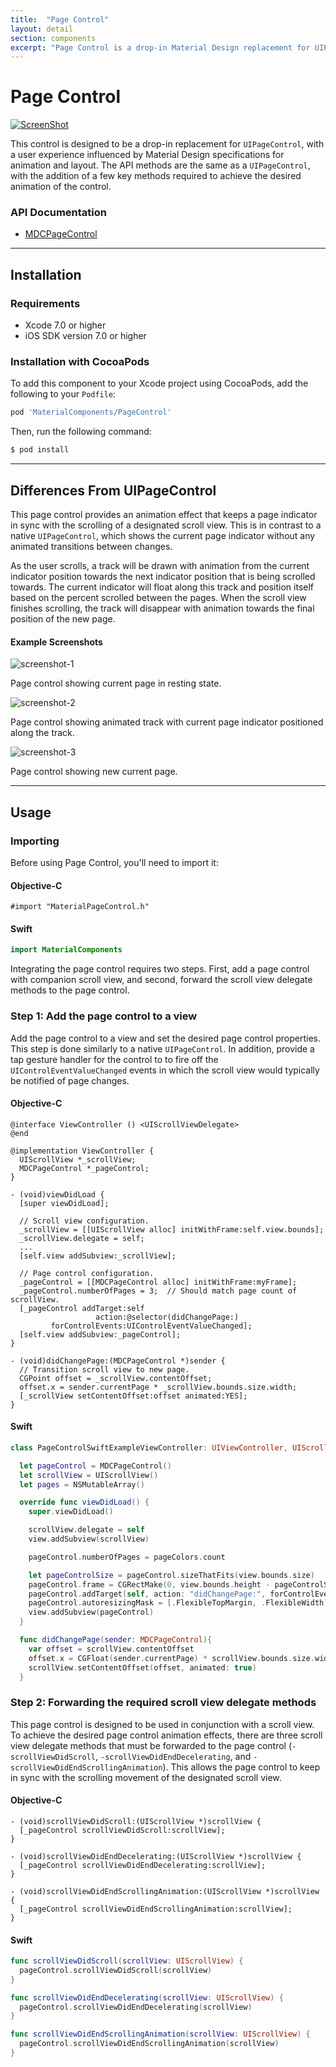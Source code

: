 ```yaml
---
title:  "Page Control"
layout: detail
section: components
excerpt: "Page Control is a drop-in Material Design replacement for UIPageControl that implements Material Design animation and layout."
---
```

# Page Control


<!--<div class="ios-animation right" markdown="1">-->
  <!--<video src="docs/assets/MDCPageControl_video.mp4" autoplay loop></video>-->
  [![ScreenShot](docs/assets/MDCPageControl_screenshot-1.png)](docs/assets/MDCPageControl_video.mp4)
<!--</div>-->


This control is designed to be a drop-in replacement for `UIPageControl`, with a user experience
influenced by Material Design specifications for animation and layout. The API methods are the
same as a `UIPageControl`, with the addition of a few key methods required to achieve the
desired animation of the control.
<!--{: .intro }-->


### API Documentation

<ul class="icon-list">
  <li class="icon-link"><a href="/components/PageControl/apidocs/Classes/MDCPageControl.html">MDCPageControl</a></li>
</ul>


- - -

## Installation

### Requirements

- Xcode 7.0 or higher
- iOS SDK version 7.0 or higher

### Installation with CocoaPods

To add this component to your Xcode project using CocoaPods, add the following to your `Podfile`:

~~~ bash
pod 'MaterialComponents/PageControl'
~~~

Then, run the following command:

~~~ bash
$ pod install
~~~


- - -

## Differences From UIPageControl

This page control provides an animation effect that keeps a page indicator in sync with the
scrolling of a designated scroll view. This is in contrast to a native `UIPageControl`, which
shows the current page indicator without any animated transitions between changes.

As the user scrolls, a track will be drawn with animation from the current indicator position
towards the next indicator position that is being scrolled towards. The current indicator will
float along this track and position itself based on the percent scrolled between the pages.
When the scroll view finishes scrolling, the track will disappear with animation towards the
final position of the new page.


#### Example Screenshots


![screenshot-1](docs/assets/MDCPageControl_screenshot-1.png)
<!--{: .ios-screenshot .right }-->
Page control showing current page in resting state.
<!--{: .clear-after }-->


![screenshot-2](docs/assets/MDCPageControl_screenshot-2.png)
<!--{: .ios-screenshot .right }-->
Page control showing animated track with current page indicator positioned along the track.
<!--{: .clear-after }-->


![screenshot-3](docs/assets/MDCPageControl_screenshot-3.png)
<!--{: .ios-screenshot .right }-->
Page control showing new current page.
<!--{: .clear-after }-->


- - -

## Usage

### Importing

Before using Page Control, you'll need to import it:

<!--<div class="material-code-render" markdown="1">-->
#### Objective-C

~~~ objc
#import "MaterialPageControl.h"
~~~

#### Swift
~~~ swift
import MaterialComponents
~~~
<!--</div>-->

Integrating the page control requires two steps. First, add a page control with companion scroll
view, and second, forward the scroll view delegate methods to the page control.

### Step 1: Add the page control to a view

Add the page control to a view and set the desired page control properties. This step is done
similarly to a native `UIPageControl`. In addition, provide a tap gesture handler for the control to
to fire off the `UIControlEventValueChanged` events in which the scroll view would typically be
notified of page changes.

<!--<div class="material-code-render" markdown="1">-->
#### Objective-C

~~~ objc
@interface ViewController () <UIScrollViewDelegate>
@end

@implementation ViewController {
  UIScrollView *_scrollView;
  MDCPageControl *_pageControl;
}

- (void)viewDidLoad {
  [super viewDidLoad];

  // Scroll view configuration.
  _scrollView = [[UIScrollView alloc] initWithFrame:self.view.bounds];
  _scrollView.delegate = self;
  ...
  [self.view addSubview:_scrollView];

  // Page control configuration.
  _pageControl = [[MDCPageControl alloc] initWithFrame:myFrame];
  _pageControl.numberOfPages = 3;  // Should match page count of scrollView.
  [_pageControl addTarget:self
                   action:@selector(didChangePage:)
         forControlEvents:UIControlEventValueChanged];
  [self.view addSubview:_pageControl];
}

- (void)didChangePage:(MDCPageControl *)sender {
  // Transition scroll view to new page.
  CGPoint offset = _scrollView.contentOffset;
  offset.x = sender.currentPage * _scrollView.bounds.size.width;
  [_scrollView setContentOffset:offset animated:YES];
}
~~~

#### Swift

~~~ swift
class PageControlSwiftExampleViewController: UIViewController, UIScrollViewDelegate {

  let pageControl = MDCPageControl()
  let scrollView = UIScrollView()
  let pages = NSMutableArray()

  override func viewDidLoad() {
    super.viewDidLoad()

    scrollView.delegate = self
    view.addSubview(scrollView)

    pageControl.numberOfPages = pageColors.count

    let pageControlSize = pageControl.sizeThatFits(view.bounds.size)
    pageControl.frame = CGRectMake(0, view.bounds.height - pageControlSize.height, view.bounds.width, pageControlSize.height);
    pageControl.addTarget(self, action: "didChangePage:", forControlEvents: .ValueChanged)
    pageControl.autoresizingMask = [.FlexibleTopMargin, .FlexibleWidth];
    view.addSubview(pageControl)
  }

  func didChangePage(sender: MDCPageControl){
    var offset = scrollView.contentOffset
    offset.x = CGFloat(sender.currentPage) * scrollView.bounds.size.width;
    scrollView.setContentOffset(offset, animated: true)
  }

~~~
<!--</div>-->

### Step 2: Forwarding the required scroll view delegate methods

This page control is designed to be used in conjunction with a scroll view. To achieve the desired
page control animation effects, there are three scroll view delegate methods that must be forwarded
to the page control (`-scrollViewDidScroll`, `-scrollViewDidEndDecelerating`, and
`-scrollViewDidEndScrollingAnimation`). This allows the page control to keep in sync with the
scrolling movement of the designated scroll view.

<!--<div class="material-code-render" markdown="1">-->
#### Objective-C

~~~ objc
- (void)scrollViewDidScroll:(UIScrollView *)scrollView {
  [_pageControl scrollViewDidScroll:scrollView];
}

- (void)scrollViewDidEndDecelerating:(UIScrollView *)scrollView {
  [_pageControl scrollViewDidEndDecelerating:scrollView];
}

- (void)scrollViewDidEndScrollingAnimation:(UIScrollView *)scrollView {
  [_pageControl scrollViewDidEndScrollingAnimation:scrollView];
}
~~~

#### Swift

~~~ swift
func scrollViewDidScroll(scrollView: UIScrollView) {
  pageControl.scrollViewDidScroll(scrollView)
}

func scrollViewDidEndDecelerating(scrollView: UIScrollView) {
  pageControl.scrollViewDidEndDecelerating(scrollView)
}

func scrollViewDidEndScrollingAnimation(scrollView: UIScrollView) {
  pageControl.scrollViewDidEndScrollingAnimation(scrollView)
}
~~~

<!--</div>-->
